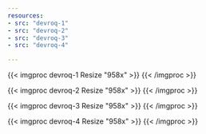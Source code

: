 ```yaml
---
resources:
- src: "devroq-1"
- src: "devroq-2"
- src: "devroq-3"
- src: "devroq-4"

---
```


{{< imgproc devroq-1 Resize "958x" >}}
{{< /imgproc >}}

{{< imgproc devroq-2 Resize "958x" >}}
{{< /imgproc >}}

{{< imgproc devroq-3 Resize "958x" >}}
{{< /imgproc >}}

{{< imgproc devroq-4 Resize "958x" >}}
{{< /imgproc >}}